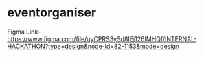 # eventorganiser
Figma Link-
https://www.figma.com/file/qyCPRS3ySd8IEj126IMHQf/INTERNAL-HACKATHON?type=design&node-id=82-1153&mode=design
